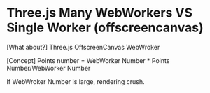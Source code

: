 # Three.js Many WebWorkers VS Single Worker (offscreencanvas)


[What about?]
Three.js
OffscreenCanvas
WebWroker

[Concept]
Points number = WebWorker Number * Points Number/WebWorker Number

If WebWroker Number is large, rendering crush.









